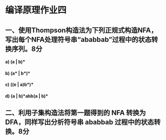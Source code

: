 # 编译原理作业四
## 一、使用Thompson构造法为下列正规式构造NFA，写出每个NFA处理符号串“ababbab”过程中的状态转换序列。8分


#### a) (a | b)*

#### b) (a\* | b\*)\*

#### c) ((e | a)b\*)\* 


#### d) (a | b)\*abb(a | b)\*

## 二、利用子集构造法将第一题得到的 NFA 转换为 DFA，同样写出分析符号串 ababbab 过程中的状态转换。8分